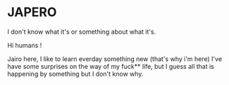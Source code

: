 # JAPERO
I don't know what it's or something about what it's.


Hi humans !

Jairo here, I like to learn everday something new (that's why i'm here) 
I've have some  surprises  on the way of my fuck** life,  but I guess all that is happening  by something but I don't know why.
